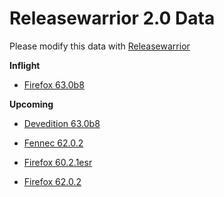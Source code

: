 

Releasewarrior 2.0 Data
=======================

Please modify this data with [Releasewarrior](https://github.com/mozilla-releng/releasewarrior-2.0)

**Inflight**

* [Firefox 63.0b8](/inflight/firefox/firefox-beta-63.0b8.md)

**Upcoming**

* [Devedition 63.0b8](/upcoming/devedition/devedition-devedition-63.0b8.md)

* [Fennec 62.0.2](/upcoming/fennec/fennec-release-62.0.2.md)

* [Firefox 60.2.1esr](/upcoming/firefox/firefox-esr60-60.2.1esr.md)

* [Firefox 62.0.2](/upcoming/firefox/firefox-release-62.0.2.md)

